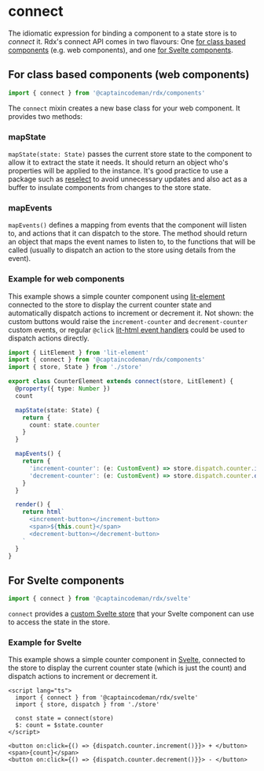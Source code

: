 # connect

The idiomatic expression for binding a component to a state store is to _connect_ it. Rdx's connect API comes in two flavours: One [for class based components](/api-connect?id=for-class-based-components-web-components) (e.g. web components), and one [for Svelte components](/api-connect?id=for-svelte-components).

## For class based components (web components)

```ts
import { connect } from '@captaincodeman/rdx/components'
```

The `connect` mixin creates a new base class for your web component. It provides two methods:

### mapState

`mapState(state: State)` passes the current store state to the component to allow it to extract the state it needs. It should return an object who's properties will be applied to the instance. It's good practice to use a package such as [reselect](https://github.com/reduxjs/reselect) to avoid unnecessary updates and also act as a buffer to insulate components from changes to the store state.

### mapEvents

`mapEvents()` defines a mapping from events that the component will listen to, and actions that it can dispatch to the store. The method should return an object that maps the event names to listen to, to the functions that will be called (usually to dispatch an action to the store using details from the event).

### Example for web components

This example shows a simple counter component using [lit-element](https://lit-element.polymer-project.org/) connected to the store to display the current counter state and automatically dispatch actions to increment or decrement it. Not shown: the custom buttons would raise the `increment-counter` and `decrement-counter` custom events, or regular `@click` [lit-html event handlers](https://lit-html.polymer-project.org/) could be used to dispatch actions directly.

```ts
import { LitElement } from 'lit-element'
import { connect } from '@captaincodeman/rdx/components'
import { store, State } from './store'

export class CounterElement extends connect(store, LitElement) {
  @property({ type: Number })
  count

  mapState(state: State) {
    return {
      count: state.counter
    }
  }

  mapEvents() {
    return {
      'increment-counter': (e: CustomEvent) => store.dispatch.counter.increment(),
      'decrement-counter': (e: CustomEvent) => store.dispatch.counter.decrement(),
    }
  }

  render() {
    return html`
      <increment-button></increment-button>
      <span>${this.count}</span>
      <decrement-button></decrement-button>
    `
  }
}
```

## For Svelte components

```ts
import { connect } from '@captaincodeman/rdx/svelte'
```

`connect` provides a [custom Svelte store](https://svelte.dev/tutorial/custom-stores) that your Svelte component can use to access the state in the store.


### Example for Svelte

This example shows a simple counter component in [Svelte](https://svelte.dev), connected to the store to display the current counter state (which is just the count) and dispatch actions to increment or decrement it.

```svelte
<script lang="ts">
  import { connect } from '@captaincodeman/rdx/svelte'
  import { store, dispatch } from './store'

  const state = connect(store)
  $: count = $state.counter
</script>

<button on:click={() => {dispatch.counter.increment()}}> + </button>
<span>{count}</span>
<button on:click={() => {dispatch.counter.decrement()}}> - </button>
```